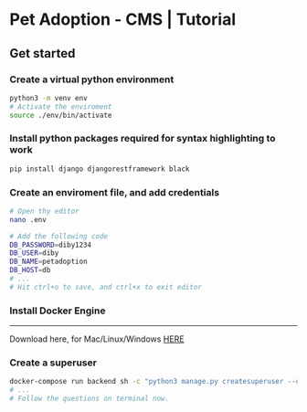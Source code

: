 # Pet Adoption - CMS | Tutorial

## Get started

### Create a virtual python environment

```bash
python3 -m venv env
# Activate the enviroment
source ./env/bin/activate
```

### Install python packages required for syntax highlighting to work

```bash
pip install django djangorestframework black
```

### Create an enviroment file, and add credentials

```bash
# Open thy editor
nano .env

# Add the following code
DB_PASSWORD=diby1234
DB_USER=diby
DB_NAME=petadoption
DB_HOST=db
# ...
# Hit ctrl+o to save, and ctrl+x to exit editor
```

### Install Docker Engine
<hr>  

Download here, for Mac/Linux/Windows [HERE](https://docs.docker.com/engine/install/)


### Create a superuser
```bash
docker-compose run backend sh -c "python3 manage.py createsuperuser --username <username>"
# ...
# Follow the questions on terminal now.
```